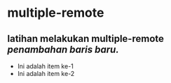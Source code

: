 # multiple-remote
latihan melakukan multiple-remote  
*penambahan baris baru.*
--
* Ini adalah item ke-1
* Ini adalah item ke-2
